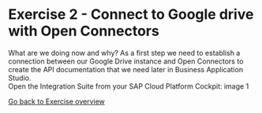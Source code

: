 # Exercise 2 - Connect to Google drive with Open Connectors

What are we doing now and why?  As a first step we need to establish a connection between our Google Drive instance and Open Connectors to create the API documentation that we need later in Business Application Studio.  
Open the Integration Suite from your SAP Cloud Platform Cockpit:
image 1



[Go back to Exercise overview](/readme.md)
